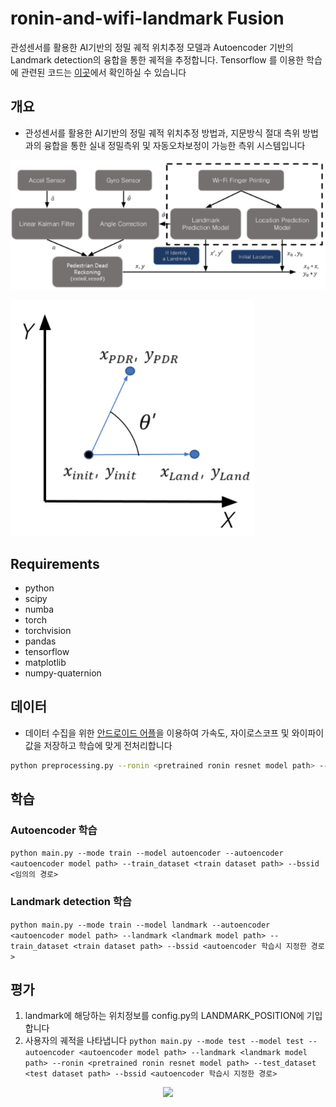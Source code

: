 # ronin-and-wifi-landmark Fusion

관성센서를 활용한 AI기반의 정밀 궤적 위치추정 모델과 Autoencoder 기반의 Landmark detection의 융합을 통한 궤적을 추정합니다. Tensorflow 를 이용한 학습에 관련된 코드는 [이곳](https://github.com/chanyeong97/Real-time-INS-python)에서 확인하실 수 있습니다


## 개요

- 관성센서를 활용한 AI기반의 정밀 궤적 위치추정 방법과, 지문방식 절대 측위 방법과의 융합을 통한 실내 정밀측위 및 자동오차보정이 가능한 측위 시스템입니다

<p align="left"><img src="images/fusion.png" /></p>
<p align="left"><img src="images/Axis_Correction.png" /></p>

## Requirements

- python
- scipy
- numba
- torch
- torchvision
- pandas
- tensorflow
- matplotlib
- numpy-quaternion

## 데이터

- 데이터 수집을 위한 [안드로이드 어플](https://drive.google.com/file/d/1_q-J31AV47K7j9ukMWygSgViQL8_IFTk/view?usp=sharing)을 이용하여 가속도, 자이로스코프 및 와이파이 값을 저장하고 학습에 맞게 전처리합니다
```bash
python preprocessing.py --ronin <pretrained ronin resnet model path> --dataset <dataset path>
```


## 학습

### Autoencoder 학습
```python main.py --mode train --model autoencoder --autoencoder <autoencoder model path> --train_dataset <train dataset path> --bssid <임의의 경로>```

### Landmark detection 학습
```python main.py --mode train --model landmark --autoencoder <autoencoder model path> --landmark <landmark model path> --train_dataset <train dataset path> --bssid <autoencoder 학습시 지정한 경로>```

## 평가

1. landmark에 해당하는 위치정보를 config.py의 LANDMARK_POSITION에 기입합니다
2. 사용자의 궤적을 나타냅니다
```python main.py --mode test --model test --autoencoder <autoencoder model path> --landmark <landmark model path> --ronin <pretrained ronin resnet model path> --test_dataset <test dataset path> --bssid <autoencoder 학습시 지정한 경로>```

<p align="center"><img src="images/ronin_wifi_fusion_trajectory.png" /></p>
